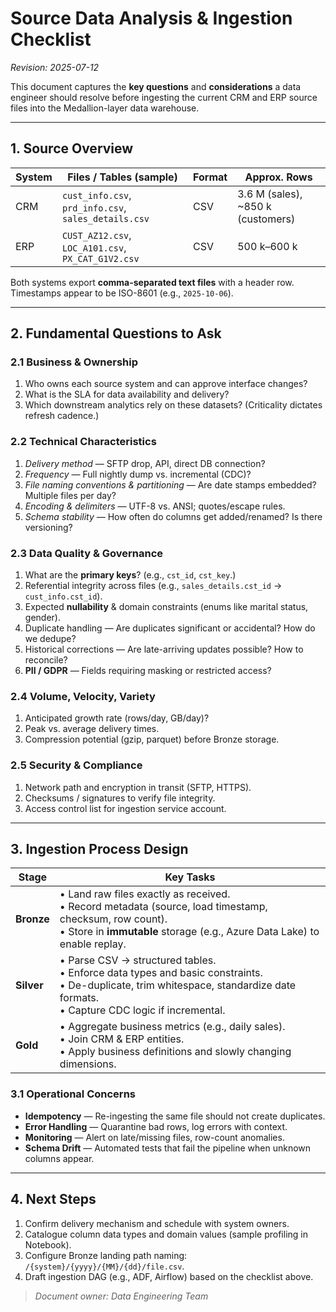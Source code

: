 # Source Data Analysis & Ingestion Checklist

_Revision: 2025-07-12_

This document captures the **key questions** and **considerations** a data engineer should resolve before ingesting the current CRM and ERP source files into the Medallion-layer data warehouse.

---

## 1. Source Overview

| System | Files / Tables (sample) | Format | Approx. Rows |
|--------|-------------------------|--------|--------------|
| CRM    | `cust_info.csv`, `prd_info.csv`, `sales_details.csv` | CSV | 3.6 M (sales), ~850 k (customers) |
| ERP    | `CUST_AZ12.csv`, `LOC_A101.csv`, `PX_CAT_G1V2.csv`   | CSV | 500 k–600 k |

Both systems export **comma-separated text files** with a header row. Timestamps appear to be ISO-8601 (e.g., `2025-10-06`).

---

## 2. Fundamental Questions to Ask

### 2.1 Business & Ownership
1. Who owns each source system and can approve interface changes?
2. What is the SLA for data availability and delivery?
3. Which downstream analytics rely on these datasets? (Criticality dictates refresh cadence.)

### 2.2 Technical Characteristics
1. _Delivery method_ — SFTP drop, API, direct DB connection?
2. _Frequency_ — Full nightly dump vs. incremental (CDC)?
3. _File naming conventions & partitioning_ — Are date stamps embedded? Multiple files per day?
4. _Encoding & delimiters_ — UTF-8 vs. ANSI; quotes/escape rules.
5. _Schema stability_ — How often do columns get added/renamed? Is there versioning?

### 2.3 Data Quality & Governance
1. What are the **primary keys**? (e.g., `cst_id`, `cst_key`.)
2. Referential integrity across files (e.g., `sales_details.cst_id` → `cust_info.cst_id`).
3. Expected **nullability** & domain constraints (enums like marital status, gender).
4. Duplicate handling — Are duplicates significant or accidental? How do we dedupe?
5. Historical corrections — Are late-arriving updates possible? How to reconcile?
6. **PII / GDPR** — Fields requiring masking or restricted access?

### 2.4 Volume, Velocity, Variety
1. Anticipated growth rate (rows/day, GB/day)?
2. Peak vs. average delivery times.
3. Compression potential (gzip, parquet) before Bronze storage.

### 2.5 Security & Compliance
1. Network path and encryption in transit (SFTP, HTTPS).
2. Checksums / signatures to verify file integrity.
3. Access control list for ingestion service account.

---

## 3. Ingestion Process Design

| Stage | Key Tasks |
|-------|-----------|
| **Bronze** | • Land raw files exactly as received.<br>• Record metadata (source, load timestamp, checksum, row count).<br>• Store in **immutable** storage (e.g., Azure Data Lake) to enable replay. |
| **Silver**  | • Parse CSV → structured tables.<br>• Enforce data types and basic constraints.<br>• De-duplicate, trim whitespace, standardize date formats.<br>• Capture CDC logic if incremental. |
| **Gold**    | • Aggregate business metrics (e.g., daily sales).<br>• Join CRM & ERP entities.<br>• Apply business definitions and slowly changing dimensions. |

### 3.1 Operational Concerns
* **Idempotency** — Re-ingesting the same file should not create duplicates.
* **Error Handling** — Quarantine bad rows, log errors with context.
* **Monitoring** — Alert on late/missing files, row-count anomalies.
* **Schema Drift** — Automated tests that fail the pipeline when unknown columns appear.

---

## 4. Next Steps
1. Confirm delivery mechanism and schedule with system owners.
2. Catalogue column data types and domain values (sample profiling in Notebook).
3. Configure Bronze landing path naming: `/{system}/{yyyy}/{MM}/{dd}/file.csv`.
4. Draft ingestion DAG (e.g., ADF, Airflow) based on the checklist above.

> _Document owner: Data Engineering Team_
